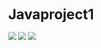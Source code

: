 # Javaproject1

<img src="https://user-images.githubusercontent.com/103383660/188877161-cc06acb3-5b12-43be-982f-e46dc184fd4a.png" />
<img src="https://user-images.githubusercontent.com/103383660/188877368-c0e7051b-c7be-4eb3-8c43-d474e7b4cf0b.png" />
<img src="https://user-images.githubusercontent.com/103383660/188877434-6d8ca9d1-c319-4be3-b0e9-8a5b8e784bbd.png" />
